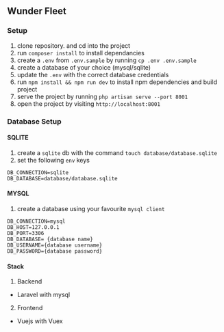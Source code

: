 
## Wunder Fleet

### Setup
1. clone repository. and cd into the project
2. run `composer install` to install dependancies
3. create a `.env` from `.env.sample` by running `cp .env .env.sample`
4. create a database of your choice (mysql/sqlite)
5. update the `.env` with the correct database credentials
6. run `npm install && npm run dev` to install npm dependencies and build project
7. serve the project by running `php artisan serve --port 8001` 
8. open the project by visiting `http://localhost:8001`


### Database Setup
#### SQLITE
1. create a `sqlite` db with the command `touch database/database.sqlite`
2. set the following `env` keys
```
DB_CONNECTION=sqlite
DB_DATABASE=database/database.sqlite
```

#### MYSQL
1. create a database using your favourite `mysql client`
```
DB_CONNECTION=mysql
DB_HOST=127.0.0.1
DB_PORT=3306
DB_DATABASE= {database name}
DB_USERNAME={database username}
DB_PASSWORD={database password}
```


#### Stack
1. Backend
 - Laravel with mysql
2. Frontend
- Vuejs with Vuex